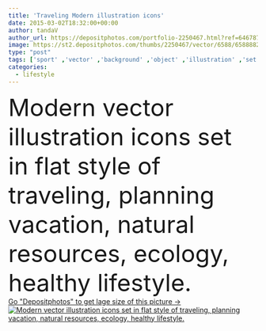 ```yaml
---
title: 'Traveling Modern illustration icons'
date: 2015-03-02T18:32:00+00:00
author: tandaV
author_url: https://depositphotos.com/portfolio-2250467.html?ref=64678756
image: https://st2.depositphotos.com/thumbs/2250467/vector/6588/65888829/api_thumb_450.jpg?forcejpeg=true
type: "post"
tags: ['sport' ,'vector' ,'background' ,'object' ,'illustration' ,'set' ,'bag' ,'holiday' ,'label' ,'season' ,'travel' ,'summer' ,'nature' ,'health' ,'healthy' ,'natural' ,'food' ,'tree' ,'medical' ,'mountain' ,'electric' ,'retro' ,'graphics' ,'ecology' ,'fingers' ,'forest' ,'flat' ,'lifestyle' ,'internet' ,'fitness' ,'eco' ,'web' ,'world' ,'tools' ,'tourism' ,'globe' ,'ecological' ,'vacation' ,'cycling' ,'hiking' ,'map' ,'adventure' ,'icons' ,'unusual' ,'backpack' ,'trip' ,'hike' ,'tourist' ,'voyage' ,'tour' ]
categories: 
  - lifestyle
---
```

<div aling="center">
            <font size="60"> Modern vector illustration icons set in flat style of traveling, planning vacation, natural resources, ecology, healthy lifestyle.</font>   
</div>
<div>
    <a href='https://st2.depositphotos.com/thumbs/2250467/vector/6588/65888829/api_thumb_450.jpg?forcejpeg=true?ref=64678756' target=_blank > Go "Depositphotos" to get lage size of this picture ->
        <img href='https://st2.depositphotos.com/thumbs/2250467/vector/6588/65888829/api_thumb_450.jpg?forcejpeg=true?ref=64678756' src='https://st2.depositphotos.com/2250467/6588/v/950/depositphotos_65888829-stock-illustration-traveling-modern-illustration-icons.jpg?forcejpeg=true' alt='Modern vector illustration icons set in flat style of traveling, planning vacation, natural resources, ecology, healthy lifestyle.' >
    </a>
</div>
